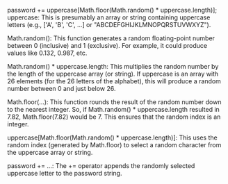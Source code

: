 password += uppercase[Math.floor(Math.random() * uppercase.length)];
uppercase: This is presumably an array or string containing uppercase letters (e.g., ['A', 'B', 'C', ...] or "ABCDEFGHIJKLMNOPQRSTUVWXYZ").

Math.random(): This function generates a random floating-point number between 0 (inclusive) and 1 (exclusive). For example, it could produce values like 0.132, 0.987, etc.

Math.random() * uppercase.length: This multiplies the random number by the length of the uppercase array (or string). If uppercase is an array with 26 elements (for the 26 letters of the alphabet), this will produce a random number between 0 and just below 26.

Math.floor(...): This function rounds the result of the random number down to the nearest integer. So, if Math.random() * uppercase.length resulted in 7.82, Math.floor(7.82) would be 7. This ensures that the random index is an integer.

uppercase[Math.floor(Math.random() * uppercase.length)]: This uses the random index (generated by Math.floor) to select a random character from the uppercase array or string.

password += ...: The += operator appends the randomly selected uppercase letter to the password string.
